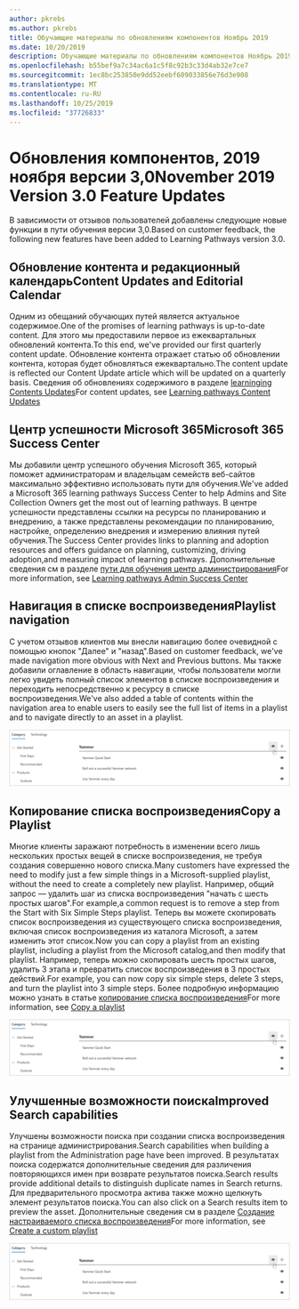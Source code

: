 ```yaml
---
author: pkrebs
ms.author: pkrebs
title: Обучающие материалы по обновлениям компонентов Ноябрь 2019
ms.date: 10/20/2019
description: Обучающие материалы по обновлениям компонентов Ноябрь 2019
ms.openlocfilehash: b55bef9a7c34ac6a1c5f8c92b3c33d4ab32e7ce7
ms.sourcegitcommit: 1ec8bc253850e9dd52eebf609033856e76d3e908
ms.translationtype: MT
ms.contentlocale: ru-RU
ms.lasthandoff: 10/25/2019
ms.locfileid: "37726833"
---
```

# <a name="november-2019-version-30-feature-updates"></a><span data-ttu-id="7d592-103">Обновления компонентов, 2019 ноября версии 3,0</span><span class="sxs-lookup"><span data-stu-id="7d592-103">November 2019 Version 3.0 Feature Updates</span></span>
<span data-ttu-id="7d592-104">В зависимости от отзывов пользователей добавлены следующие новые функции в пути обучения версии 3,0.</span><span class="sxs-lookup"><span data-stu-id="7d592-104">Based on customer feedback, the following new features have been added to Learning Pathways version 3.0.</span></span>

## <a name="content-updates-and-editorial-calendar"></a><span data-ttu-id="7d592-105">Обновление контента и редакционный календарь</span><span class="sxs-lookup"><span data-stu-id="7d592-105">Content Updates and Editorial Calendar</span></span>
<span data-ttu-id="7d592-106">Одним из обещаний обучающих путей является актуальное содержимое.</span><span class="sxs-lookup"><span data-stu-id="7d592-106">One of the promises of learning pathways is up-to-date content.</span></span> <span data-ttu-id="7d592-107">Для этого мы предоставили первое из ежеквартальных обновлений контента.</span><span class="sxs-lookup"><span data-stu-id="7d592-107">To this end, we've provided our first quarterly content update.</span></span> <span data-ttu-id="7d592-108">Обновление контента отражает статью об обновлении контента, которая будет обновляться ежеквартально.</span><span class="sxs-lookup"><span data-stu-id="7d592-108">The content update is reflected our Content Update article which will be updated on a quarterly basis.</span></span> <span data-ttu-id="7d592-109">Сведения об обновлениях содержимого в разделе [learninging Contents Updates](custom_contentupdates.md)</span><span class="sxs-lookup"><span data-stu-id="7d592-109">For content updates, see [Learning pathways Content Updates](custom_contentupdates.md)</span></span>

## <a name="microsoft-365-success-center"></a><span data-ttu-id="7d592-110">Центр успешности Microsoft 365</span><span class="sxs-lookup"><span data-stu-id="7d592-110">Microsoft 365 Success Center</span></span>
<span data-ttu-id="7d592-111">Мы добавили центр успешного обучения Microsoft 365, который поможет администраторам и владельцам семейств веб-сайтов максимально эффективно использовать пути для обучения.</span><span class="sxs-lookup"><span data-stu-id="7d592-111">We've added a Microsoft 365 learning pathways Success Center to help Admins and Site Collection Owners get the most out of learning pathways.</span></span> <span data-ttu-id="7d592-112">В центре успешности представлены ссылки на ресурсы по планированию и внедрению, а также представлены рекомендации по планированию, настройке, определению внедрения и измерению влияния путей обучения.</span><span class="sxs-lookup"><span data-stu-id="7d592-112">The Success Center provides links to planning and adoption resources and offers guidance on planning, customizing, driving adoption,and measuring impact of learning pathways.</span></span> <span data-ttu-id="7d592-113">Дополнительные сведения см в разделе [пути для обучения центр администрирования](custom_successcenter.md)</span><span class="sxs-lookup"><span data-stu-id="7d592-113">For more information, see [Learning pathways Admin Success Center](custom_successcenter.md)</span></span>

## <a name="playlist-navigation"></a><span data-ttu-id="7d592-114">Навигация в списке воспроизведения</span><span class="sxs-lookup"><span data-stu-id="7d592-114">Playlist navigation</span></span>
<span data-ttu-id="7d592-115">С учетом отзывов клиентов мы внесли навигацию более очевидной с помощью кнопок "Далее" и "назад".</span><span class="sxs-lookup"><span data-stu-id="7d592-115">Based on customer feedback, we've made navigation more obvious with Next and Previous buttons.</span></span> <span data-ttu-id="7d592-116">Мы также добавили оглавление в область навигации, чтобы пользователи могли легко увидеть полный список элементов в списке воспроизведения и переходить непосредственно к ресурсу в списке воспроизведения.</span><span class="sxs-lookup"><span data-stu-id="7d592-116">We've also added a table of contents within the navigation area to enable users to easily see the full list of items in a playlist and to navigate directly to an asset in a playlist.</span></span> 

![кг-хидесубкат. png](media/cg-hidesubcat.png)

## <a name="copy-a-playlist"></a><span data-ttu-id="7d592-118">Копирование списка воспроизведения</span><span class="sxs-lookup"><span data-stu-id="7d592-118">Copy a Playlist</span></span>
<span data-ttu-id="7d592-119">Многие клиенты заражают потребность в изменении всего лишь нескольких простых вещей в списке воспроизведения, не требуя создания совершенно нового списка.</span><span class="sxs-lookup"><span data-stu-id="7d592-119">Many customers have expressed the need to modify just a few simple things in a Microsoft-supplied playlist, without the need to create a completely new playlist.</span></span> <span data-ttu-id="7d592-120">Например, общий запрос — удалить шаг из списка воспроизведения "начать с шесть простых шагов".</span><span class="sxs-lookup"><span data-stu-id="7d592-120">For example,a common request is to remove a step from the Start with Six Simple Steps playlist.</span></span> <span data-ttu-id="7d592-121">Теперь вы можете скопировать список воспроизведения из существующего списка воспроизведения, включая список воспроизведения из каталога Microsoft, а затем изменить этот список.</span><span class="sxs-lookup"><span data-stu-id="7d592-121">Now you can copy a playlist from an existing playlist, including a playlist from the Microsoft catalog,and then modify that playlist.</span></span> <span data-ttu-id="7d592-122">Например, теперь можно скопировать шесть простых шагов, удалить 3 этапа и превратить список воспроизведения в 3 простых действий.</span><span class="sxs-lookup"><span data-stu-id="7d592-122">For example, you can now copy six simple steps, delete 3 steps, and turn the playlist into 3 simple steps.</span></span> <span data-ttu-id="7d592-123">Более подробную информацию можно узнать в статье [копирование списка воспроизведения](custom_copyplaylist.md)</span><span class="sxs-lookup"><span data-stu-id="7d592-123">For more information, see [Copy a playlist](custom_copyplaylist.md)</span></span>

![кг-хидесубкат. png](media/cg-hidesubcat.png)

## <a name="improved-search-capabilities"></a><span data-ttu-id="7d592-125">Улучшенные возможности поиска</span><span class="sxs-lookup"><span data-stu-id="7d592-125">Improved Search capabilities</span></span> 
<span data-ttu-id="7d592-126">Улучшены возможности поиска при создании списка воспроизведения на странице администрирования.</span><span class="sxs-lookup"><span data-stu-id="7d592-126">Search capabilities when building a playlist from the Administration page have been improved.</span></span> <span data-ttu-id="7d592-127">В результатах поиска содержатся дополнительные сведения для различения повторяющихся имен при возврате результатов поиска.</span><span class="sxs-lookup"><span data-stu-id="7d592-127">Search results provide additional details to distinguish duplicate names in Search returns.</span></span> <span data-ttu-id="7d592-128">Для предварительного просмотра актива также можно щелкнуть элемент результатов поиска.</span><span class="sxs-lookup"><span data-stu-id="7d592-128">You can also click on a Search results item to preview the asset.</span></span> <span data-ttu-id="7d592-129">Дополнительные сведения см в разделе [Создание настраиваемого списка воспроизведения](custom_copyplaylist.md)</span><span class="sxs-lookup"><span data-stu-id="7d592-129">For more information, see [Create a custom playlist](custom_copyplaylist.md)</span></span>

![кг-хидесубкат. png](media/cg-hidesubcat.png)


